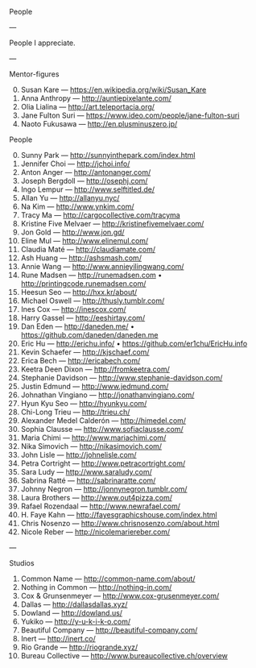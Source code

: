 People

—

People I appreciate.

—

Mentor-figures

0. Susan Kare — https://en.wikipedia.org/wiki/Susan_Kare
1. Anna Anthropy — http://auntiepixelante.com/
2. Olia Lialina — http://art.teleportacia.org/
3. Jane Fulton Suri — https://www.ideo.com/people/jane-fulton-suri
4. Naoto Fukusawa — http://en.plusminuszero.jp/

People

0. Sunny Park — http://sunnyinthepark.com/index.html
1. Jennifer Choi — http://jchoi.info/
2. Anton Anger — http://antonanger.com/
3. Joseph Bergdoll — http://osephj.com/
4. Ingo Lempur — http://www.selftitled.de/
5. Allan Yu — http://allanyu.nyc/
6. Na Kim — http://www.ynkim.com/
7. Tracy Ma — http://cargocollective.com/tracyma
8. Kristine Five Melvaer — http://kristinefivemelvaer.com/
9. Jon Gold — http://www.jon.gd/
10. Eline Mul — http://www.elinemul.com/
11. Claudia Maté — http://claudiamate.com/
12. Ash Huang — http://ashsmash.com/
13. Annie Wang — http://www.annieyilingwang.com/
14. Rune Madsen — http://runemadsen.com • http://printingcode.runemadsen.com/
15. Heesun Seo — http://hxx.kr/about/
16. Michael Oswell — http://thusly.tumblr.com/
17. Ines Cox — http://inescox.com/
18. Harry Gassel — http://eeshirtay.com/
19. Dan Eden — http://daneden.me/ • https://github.com/daneden/daneden.me
20. Eric Hu — http://erichu.info/ • https://github.com/er1chu/EricHu.info
21. Kevin Schaefer — http://kjschaef.com/
22. Erica Bech — http://ericabech.com/
23. Keetra Deen Dixon — http://fromkeetra.com/
24. Stephanie Davidson — http://www.stephanie-davidson.com/
25. Justin Edmund — http://www.jedmund.com/
26. Johnathan Vingiano — http://jonathanvingiano.com/
27. Hyun Kyu Seo — http://hyunkyu.com/
28. Chi-Long Trieu — http://trieu.ch/
29. Alexander Medel Calderón — http://himedel.com/
30. Sophia Clausse — http://www.sofiaclausse.com/
31. Maria Chimi — http://www.mariachimi.com/
32. Nika Simovich — http://nikasimovich.com/
0. John Lisle — http://johnelisle.com/
1. Petra Cortright — http://www.petracortright.com/
2. Sara Ludy — http://www.saraludy.com/
3. Sabrina Ratté — http://sabrinaratte.com/
4. Johnny Negron — http://jonnynegron.tumblr.com/
5. Laura Brothers — http://www.out4pizza.com/
6. Rafael Rozendaal — http://www.newrafael.com/
7. H. Faye Kahn — http://fayesgraphicshouse.com/index.html
8. Chris Nosenzo — http://www.chrisnosenzo.com/about.html
9. Nicole Reber — http://nicolemariereber.com/

—

Studios

1. Common Name — http://common-name.com/about/
2. Nothing in Common — http://nothing-in.com/
3. Cox & Grunsenmeyer — http://www.cox-grusenmeyer.com/
4. Dallas — http://dallasdallas.xyz/
5. Dowland — http://dowland.us/
6. Yukiko — http://y-u-k-i-k-o.com/
7. Beautiful Company — http://beautiful-company.com/
8. Inert — http://inert.co/
9. Rio Grande — http://riogrande.xyz/
10. Bureau Collective — http://www.bureaucollective.ch/overview
